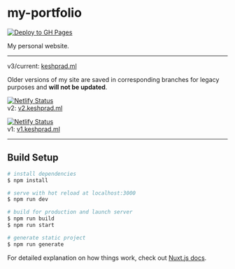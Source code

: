 # my-portfolio

[![Deploy to GH Pages](https://github.com/keshprad/my-portfolio/actions/workflows/deploy.yml/badge.svg)](https://github.com/keshprad/my-portfolio/actions/workflows/deploy.yml)

My personal website.

---

v3/current: [keshprad.ml](https://keshprad.ml/)

Older versions of my site are saved in corresponding branches for legacy purposes and **will not be updated**.

[![Netlify Status](https://api.netlify.com/api/v1/badges/9e2b6ce8-0d29-42fc-b9d2-58058f3a4012/deploy-status)](https://app.netlify.com/sites/v2-keshprad/deploys)  
v2: [v2.keshprad.ml](https://v2.keshprad.ml/)  

[![Netlify Status](https://api.netlify.com/api/v1/badges/ff73737a-1439-4d11-bd59-9c1885cd48a5/deploy-status)](https://app.netlify.com/sites/v1-keshprad/deploys)  
v1: [v1.keshprad.ml](https://v1.keshprad.ml/)  

---

## Build Setup

```bash
# install dependencies
$ npm install

# serve with hot reload at localhost:3000
$ npm run dev

# build for production and launch server
$ npm run build
$ npm run start

# generate static project
$ npm run generate
```

For detailed explanation on how things work, check out [Nuxt.js docs](https://nuxtjs.org).
